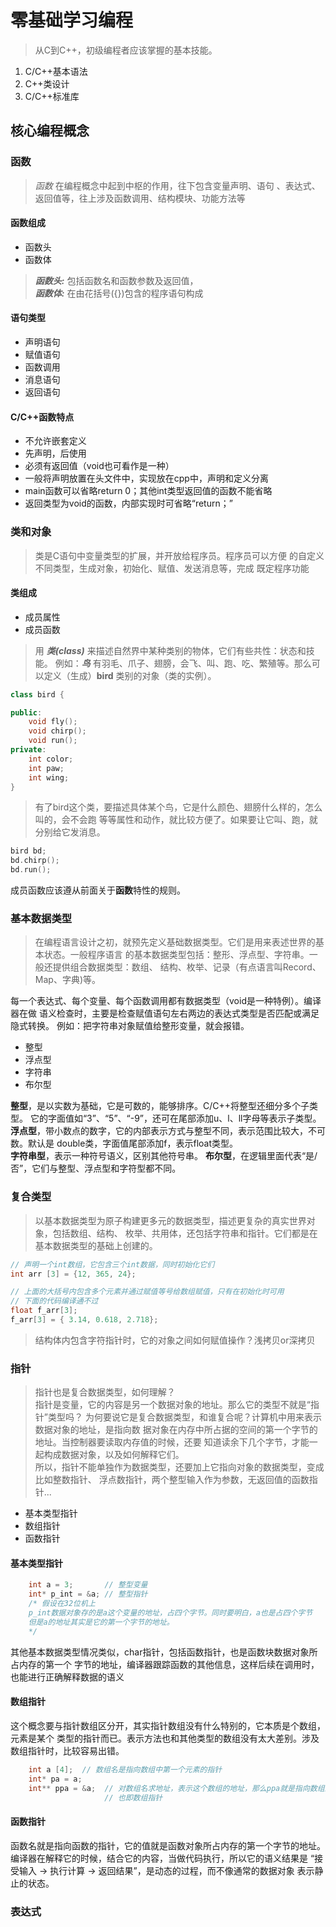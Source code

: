 # 零基础学习编程
> 从C到C++，初级编程者应该掌握的基本技能。  
1. C/C++基本语法  
2. C++类设计
3. C/C++标准库

## 核心编程概念

### 函数
> *函数* 在编程概念中起到中枢的作用，往下包含变量声明、语句
、表达式、返回值等，往上涉及函数调用、结构模块、功能方法等

#### 函数组成
- 函数头
- 函数体

> ***函数头:*** 包括函数名和函数参数及返回值，  
> ***函数体:*** 在由花括号(\{})包含的程序语句构成

#### 语句类型
- 声明语句
- 赋值语句
- 函数调用
- 消息语句
- 返回语句

#### C/C++函数特点
- 不允许嵌套定义
- 先声明，后使用
- 必须有返回值（void也可看作是一种）
- 一般将声明放置在头文件中，实现放在cpp中，声明和定义分离
- main函数可以省略return 0；其他int类型返回值的函数不能省略
- 返回类型为void的函数，内部实现时可省略“return；”

### 类和对象

> 类是C语句中变量类型的扩展，并开放给程序员。程序员可以方便
的自定义不同类型，生成对象，初始化、赋值、发送消息等，完成
既定程序功能

#### 类组成
- 成员属性
- 成员函数

> 用 ***类(class)*** 来描述自然界中某种类别的物体，它们有些共性：状态和技能。
例如：***鸟*** 有羽毛、爪子、翅膀，会飞、叫、跑、吃、繁殖等。那么可以定义（生成）**bird**
类别的对象（类的实例）。

```c++
class bird {

public:
	void fly();
	void chirp();
	void run();
private:
	int color;
	int paw;
	int wing;
}
```
> 有了bird这个类，要描述具体某个鸟，它是什么颜色、翅膀什么样的，怎么叫的，会不会跑
等等属性和动作，就比较方便了。如果要让它叫、跑，就分别给它发消息。
```c++
bird bd;
bd.chirp();
bd.run();
```

成员函数应该遵从前面关于**函数**特性的规则。


### 基本数据类型
> 在编程语言设计之初，就预先定义基础数据类型。它们是用来表述世界的基本状态。一般程序语言
的基本数据类型包括：整形、浮点型、字符串。一般还提供组合数据类型：数组、
结构、枚举、记录（有点语言叫Record、Map、字典)等。

每一个表达式、每个变量、每个函数调用都有数据类型（void是一种特例）。编译器在做
语义检查时，主要是检查赋值语句左右两边的表达式类型是否匹配或满足隐式转换。
例如：把字符串对象赋值给整形变量，就会报错。

- 整型
- 浮点型  
- 字符串
- 布尔型

**整型**，是以实数为基础，它是可数的，能够排序。C/C++将整型还细分多个子类型。
它的字面值如“3”、“5”、“-9”，还可在尾部添加u、l、ll字母等表示子类型。
**浮点型**，带小数点的数字，它的内部表示方式与整型不同，表示范围比较大，不可数。默认是
double类，字面值尾部添加f，表示float类型。  
**字符串型**，表示一种符号语义，区别其他符号串。
**布尔型**，在逻辑里面代表“是/否”，它们与整型、浮点型和字符型都不同。

### 复合类型
> 以基本数据类型为原子构建更多元的数据类型，描述更复杂的真实世界对象，包括数组、结构、
枚举、共用体，还包括字符串和指针。它们都是在基本数据类型的基础上创建的。
```C++
// 声明一个int数组，它包含三个int数据，同时初始化它们
int arr [3] = {12, 365, 24}; 

// 上面的大括号内包含多个元素并通过赋值等号给数组赋值，只有在初始化时可用
// 下面的代码编译通不过
float f_arr[3];
f_arr[3] = { 3.14, 0.618, 2.718};

```

> 结构体内包含字符指针时，它的对象之间如何赋值操作？浅拷贝or深拷贝
### 指针
> 指针也是复合数据类型，如何理解？  
指针是变量，它的内容是另一个数据对象的地址。那么它的类型不就是“指针”类型吗？
为何要说它是复合数据类型，和谁复合呢？计算机中用来表示数据对象的地址，是指向数
据对象在内存中所占据的空间的第一个字节的地址。当控制器要读取内存值的时候，还要
知道读余下几个字节，才能一起构成数据对象，以及如何解释它们。  
所以，指针不能单独作为数据类型，还要加上它指向对象的数据类型，变成比如整数指针、
浮点数指针，两个整型输入作为参数，无返回值的函数指针...
- 基本类型指针
- 数组指针
- 函数指针

#### 基本类型指针
```C++
	int a = 3;       // 整型变量
	int* p_int = &a; // 整型指针
	/* 假设在32位机上
	p_int数据对象存的是a这个变量的地址，占四个字节。同时要明白，a也是占四个字节
	但是a的地址其实是它的第一个字节的地址。
	*/
```
其他基本数据类型情况类似，char指针，包括函数指针，也是函数块数据对象所占内存的第一个
字节的地址，编译器跟踪函数的其他信息，这样后续在调用时，也能进行正确解释数据的语义

#### 数组指针
这个概念要与指针数组区分开，其实指针数组没有什么特别的，它本质是个数组，元素是某个
类型的指针而已。表示方法也和其他类型的数组没有太大差别。涉及数组指针时，比较容易出错。
```C++
	int a [4];  // 数组名是指向数组中第一个元素的指针
	int* pa = a;
	int** ppa = &a;  // 对数组名求地址，表示这个数组的地址，那么ppa就是指向数组的地址
	                 // 也即数组指针

```

#### 函数指针
函数名就是指向函数的指针，它的值就是函数对象所占内存的第一个字节的地址。
编译器在解释它的时候，结合它的内容，当做代码执行，所以它的语义结果是
“接受输入 -> 执行计算 -> 返回结果”，是动态的过程，而不像通常的数据对象
表示静止的状态。

### 表达式

